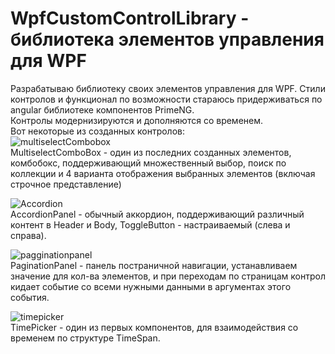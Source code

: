 # WpfCustomControlLibrary - библиотека элементов управления для WPF  
Разрабатываю библиотеку своих элементов управления для WPF. Стили контролов и функционал по возможности стараюсь придерживаться по angular библиотеке компонентов PrimeNG.  
Контролы модернизируются и дополняются со временем.   
Вот некоторые из созданных контролов:  
![multiselectCombobox](https://github.com/BlurTrash/WpfCustomControlLibrary/assets/69421015/58a5197d-7446-4bed-90fb-abb3d221f1be)  
MultiselectComboBox - один из последних созданных элементов, комбобокс, поддерживающий множественный выбор, поиск по коллекции и 4 варианта отображения выбранных элементов (включая строчное представление)  

![Accordion](https://github.com/BlurTrash/WpfCustomControlLibrary/assets/69421015/c1bbc7ff-ab4f-40a7-9f36-d6d7679a2591)  
AccordionPanel - обычный аккордион, поддерживающий различный контент в Header и Body, ToggleButton - настраиваемый (слева и справа).  

![pagginationpanel](https://github.com/BlurTrash/WpfCustomControlLibrary/assets/69421015/91b9e972-228b-4824-b69b-5ab92343ddcc)  
PaginationPanel - панель постраничной навигации, устанавливаем значение для кол-ва элементов, и при переходам по страницам контрол кидает событие со всеми нужными данными в аргументах этого события.  

![timepicker](https://github.com/BlurTrash/WpfCustomControlLibrary/assets/69421015/3ffec6d7-097f-4aea-a750-2272ce03ab32)  
TimePicker - один из первых компонентов, для взаимодействия со временем по структуре TimeSpan.  
